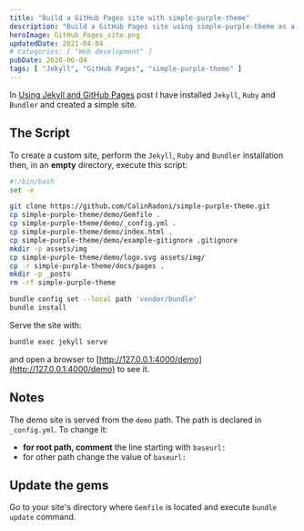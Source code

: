 ```yaml
---
title: "Build a GitHub Pages site with simple-purple-theme"
description: "Build a GitHub Pages site using simple-purple-theme as a remote theme"
heroImage: GitHub_Pages_site.png
updatedDate: 2021-04-04
# categories: [ "Web development" ]
pubDate: 2020-06-04
tags: [ "Jekyll", "GitHub Pages", "simple-purple-theme" ]
---
```


In [Using Jekyll and GitHub Pages](/blog/jekyll_and_github_pages) post I have installed
`Jekyll`, `Ruby` and `Bundler` and created a simple site.

## The Script

To create a custom site, perform the `Jekyll`, `Ruby` and `Bundler` installation then, in an **empty** directory,
execute this script:

```sh
#!/bin/bash
set -e

git clone https://github.com/CalinRadoni/simple-purple-theme.git
cp simple-purple-theme/demo/Gemfile .
cp simple-purple-theme/demo/_config.yml .
cp simple-purple-theme/demo/index.html .
cp simple-purple-theme/demo/example-gitignore .gitignore
mkdir -p assets/img
cp simple-purple-theme/demo/logo.svg assets/img/
cp -r simple-purple-theme/docs/pages .
mkdir -p _posts
rm -rf simple-purple-theme

bundle config set --local path 'vendor/bundle'
bundle install
```

Serve the site with:

```sh
bundle exec jekyll serve
```

and open a browser to [http://127.0.0.1:4000/demo](http://127.0.0.1:4000/demo) to see it.

## Notes

The demo site is served from the `demo` path.
The path is declared in `_config.yml`. To change it:

- **for root path, comment** the line starting with `baseurl:`
- for other path change the value of `baseurl:`

## Update the gems

Go to your site's directory where `Gemfile` is located and execute `bundle update` command.
